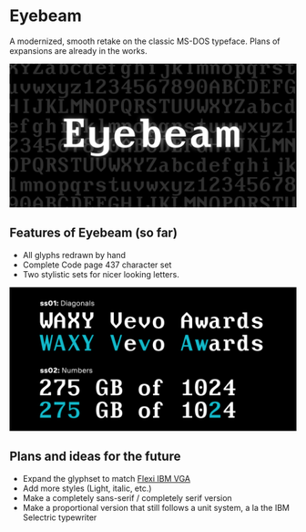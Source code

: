# Eyebeam

A modernized, smooth retake on the classic MS-DOS typeface. Plans of expansions are already in the works.

![Woah Its Eyebeam](https://github.com/puzzylpiece/eyebeam/blob/main/images/eyebeampic.png)

## Features of Eyebeam (so far)
- All glyphs redrawn by hand
- Complete Code page 437 character set
- Two stylistic sets for nicer looking letters.

![stylistic alternates](https://github.com/puzzylpiece/eyebeam/blob/main/images/alts.png)

## Plans and ideas for the future
- Expand the glyphset to match [Flexi IBM VGA](https://int10h.org/blog/2020/12/more-font-updates-oldschool-pack-flexi-vga/#flexi-ibm-vga-v2-0)
- Add more styles (Light, italic, etc.)
- Make a completely sans-serif / completely serif version
- Make a proportional version that still follows a unit system, a la the IBM Selectric typewriter
